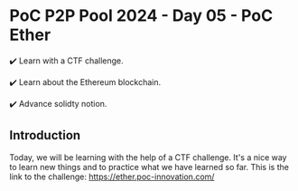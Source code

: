 # PoC P2P Pool 2024 - Day 05 - PoC Ether

✔️ Learn with a CTF challenge.

✔️ Learn about the Ethereum blockchain.

✔️ Advance solidty notion.

## Introduction

Today, we will be learning with the help of a CTF challenge. It's a nice way to learn new things and to practice what we have learned so far. This is the link to the challenge: https://ether.poc-innovation.com/
